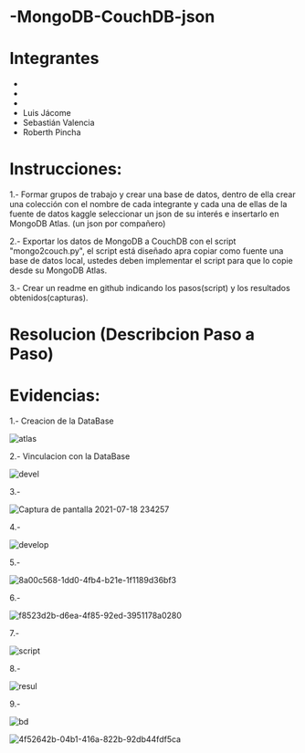 # -MongoDB-CouchDB-json

# Integrantes
-
-
-
- Luis Jácome
- Sebastián Valencia
- Roberth Pincha

# Instrucciones: 

1.- Formar grupos de trabajo y crear una base de datos, dentro de ella crear una colección con el nombre de cada integrante y cada una de ellas de la fuente de datos kaggle seleccionar un json de su interés e insertarlo en MongoDB Atlas. (un json por compañero)

2.- Exportar los datos de MongoDB a CouchDB con el script "mongo2couch.py", el script está diseñado apra copiar como fuente una base de datos local, ustedes deben implementar el script para que lo copie desde su MongoDB Atlas.

3.- Crear un readme en github indicando los pasos(script) y los resultados obtenidos(capturas).

# Resolucion (Describcion Paso a Paso)







# Evidencias:

1.- Creacion de la DataBase

![atlas](https://user-images.githubusercontent.com/58041699/126088348-46783967-12ee-44ad-825d-e12581e0243a.JPG)

2.- Vinculacion con la DataBase

![devel](https://user-images.githubusercontent.com/58041699/126088317-c55a06fe-179f-499f-8eff-d3c7c8a1305c.JPG)

3.- 

![Captura de pantalla 2021-07-18 234257](https://user-images.githubusercontent.com/58041699/126104207-885aeb83-8d59-4ce4-a7d9-42f56aff505b.png)

4.-

![develop](https://user-images.githubusercontent.com/58041699/126105194-b0a4cc90-4d83-4d99-ac29-df8a9bf03d04.JPG)


5.-

![8a00c568-1dd0-4fb4-b21e-1f1189d36bf3](https://user-images.githubusercontent.com/58041699/126104495-c4a0fb79-8562-4352-bd51-ad7b8daa44f1.jpg)

6.-

![f8523d2b-d6ea-4f85-92ed-3951178a0280](https://user-images.githubusercontent.com/58041699/126104525-e7517a7f-4633-4d10-9898-8f30614b8db6.jpg)

7.-

![script](https://user-images.githubusercontent.com/58041699/126104624-e60c8f84-76a7-453a-b7c8-884c098ccef6.JPG)

8.-

![resul](https://user-images.githubusercontent.com/58041699/126104784-7790158d-fcc1-464c-8b87-43966ed49320.JPG)

9.-

![bd](https://user-images.githubusercontent.com/58041699/126104888-d1da2a49-640e-431f-b7a4-f34849bec915.JPG)

![4f52642b-04b1-416a-822b-92db44fdf5ca](https://user-images.githubusercontent.com/58041699/126105081-7f6d24ad-b10f-4662-8ae0-4d9b30ddb503.jpg)












